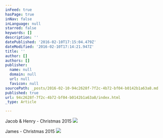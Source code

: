 ```yaml
---
inFeed: true
hasPage: true
inNav: false
inLanguage: null
starred: false
keywords: []
description: ''
datePublished: '2016-02-10T17:15:04.479Z'
dateModified: '2016-02-10T17:14:21.947Z'
title: ''
author: []
authors: []
publisher:
  name: null
  domain: null
  url: null
  favicon: null
sourcePath: _posts/2016-02-10-94c2628f-7f2c-4b72-bf04-b0142b1a63a8.md
published: true
url: 94c2628f-7f2c-4b72-bf04-b0142b1a63a8/index.html
_type: Article

---
```

Jacob & Henry - Christmas 2015
![](https://the-grid-user-content.s3-us-west-2.amazonaws.com/a54b6775-e7a6-4237-9582-9950e4f043ec.jpg)

James - Christmas 2015
![](https://the-grid-user-content.s3-us-west-2.amazonaws.com/0307f989-16cc-4b28-a0c5-c3e36d9f38a3.jpg)